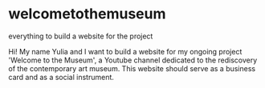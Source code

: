 # welcometothemuseum
everything to build a website for the project

Hi! 
My name Yulia and I want to build a website for my ongoing project 'Welcome to the Museum', a Youtube channel dedicated to the rediscovery of the contemporary art museum. 
This website should serve as a business card and as a social instrument. 
